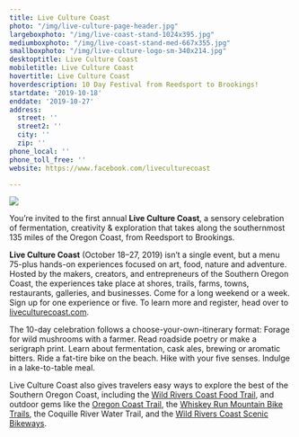 ```yaml
---
title: Live Culture Coast
photo: "/img/live-culture-page-header.jpg"
largeboxphoto: "/img/live-coast-stand-1024x395.jpg"
mediumboxphoto: "/img/live-coast-stand-med-667x355.jpg"
smallboxphoto: "/img/live-culture-logo-sm-340x214.jpg"
desktoptitle: Live Culture Coast
mobiletitle: Live Culture Coast
hovertitle: Live Culture Coast
hoverdescription: 10 Day Festival from Reedsport to Brookings!
startdate: '2019-10-18'
enddate: '2019-10-27'
address:
  street: ''
  street2: ''
  city: ''
  zip: ''
phone_local: ''
phone_toll_free: ''
website: https://www.facebook.com/liveculturecoast

---
```

![](/img/live-culture-logo-header.jpg)

You’re invited to the first annual **Live Culture Coast**, a sensory celebration of fermentation, creativity & exploration that takes along the southernmost 135 miles of the Oregon Coast, from Reedsport to Brookings.

**Live Culture Coast** (October 18–27, 2019) isn’t a single event, but a menu 75-plus hands-on experiences focused on art, food, nature and adventure. Hosted by the makers, creators, and entrepreneurs of the Southern Oregon Coast, the experiences take place at shores, trails, farms, towns, restaurants, galleries, and businesses. Come for a long weekend or a week. Sign up for one experience or five. To learn more and register, head over to [liveculturecoast.com](http://liveculturecoast.com/).

The 10-day celebration follows a choose-your-own-itinerary format: Forage for wild mushrooms with a farmer. Read roadside poetry or make a serigraph print. Learn about fermentation, cask ales, brewing or aromatic bitters. Ride a fat-tire bike on the beach. Hike with your five senses. Indulge in a lake-to-table meal.

Live Culture Coast also gives travelers easy ways to explore the best of the Southern Oregon Coast, including the [Wild Rivers Coast Food Trail](https://www.wrcfoodtrail.com/), and outdoor gems like the [Oregon Coast Trail](https://www.oregon.gov/oprd/parks/pages/oct_main.aspx), the [Whiskey Run Mountain Bike Trails](https://www.mtbproject.com/directory/8019222/whiskey-run-trails), the Coquille River Water Trail, and the [Wild Rivers Coast Scenic Bikeways](https://traveloregon.com/things-to-do/outdoor-recreation/bicycling/wild-rivers-coast-scenic-bikeway/).